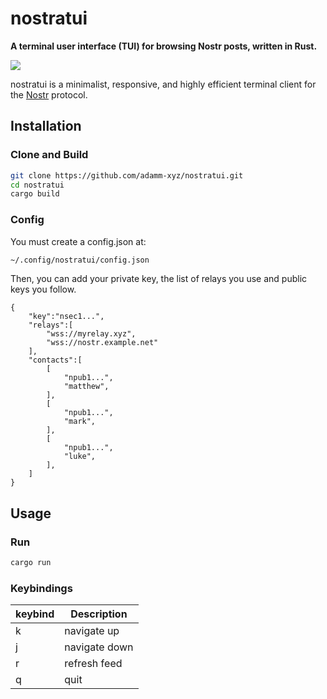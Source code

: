 # nostratui

**A terminal user interface (TUI) for browsing Nostr posts, written in Rust.**

<a href="https://asciinema.org/a/2iFOjS0jE4ahSNA2quFRIIqIW" target="_blank"><img src="https://asciinema.org/a/2iFOjS0jE4ahSNA2quFRIIqIW.svg" /></a>

nostratui is a minimalist, responsive, and highly efficient terminal client for the [Nostr](https://nostr.com) protocol.

## Installation

### Clone and Build

```bash
git clone https://github.com/adamm-xyz/nostratui.git
cd nostratui
cargo build
```

### Config

You must create a config.json at:
```bash
~/.config/nostratui/config.json
```
Then, you can add your private key, the list of relays you use and public keys you follow.

```json5
{
    "key":"nsec1...",
    "relays":[
        "wss://myrelay.xyz",
        "wss://nostr.example.net"
    ],
    "contacts":[
        [
            "npub1...",
            "matthew",
        ],
        [
            "npub1...",
            "mark",
        ],
        [
            "npub1...",
            "luke",
        ],
    ]
}

```

## Usage

### Run
```bash
cargo run
```

### Keybindings

| keybind | Description |
| ------- | ----------- |
| k | navigate up|
| j | navigate down|
| r | refresh feed|
| q | quit |

